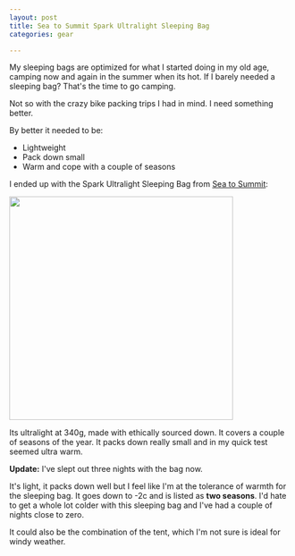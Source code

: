 ```yaml
---
layout: post
title: Sea to Summit Spark Ultralight Sleeping Bag
categories: gear

---
```


My sleeping bags are optimized for what I started doing in my old age, camping now and again in the summer when its hot. If I barely needed a sleeping bag? That's the time to go camping.

Not so with the crazy bike packing trips I had in mind. I need something better.

By better it needed to be:
* Lightweight
* Pack down small
* Warm and cope with a couple of seasons

I ended up with the Spark Ultralight Sleeping Bag from <a href="https://seatosummit.com/products/spark-ultralight-sleeping-bag-series">Sea to Summit</a>:

<img src="https://cdn.shopify.com/s/files/1/2467/2501/products/Spark-Ultralight-Sleeping-Bag-Side-View.jpg?crop=center&height=1500&v=1626820119&width=1500" width="400">

Its ultralight at 340g, made with ethically sourced down. It covers a couple of seasons of the year. It packs down really small and in my quick test seemed ultra warm.

**Update:** I've slept out three nights with the bag now. 

It's light, it packs down well but I feel like I'm at the tolerance of warmth for the sleeping bag. It goes down to -2c and is listed as **two seasons**. I'd hate to get a whole lot colder with this sleeping bag and I've had a couple of nights close to zero.

It could also be the combination of the tent, which I'm not sure is ideal for windy weather.
